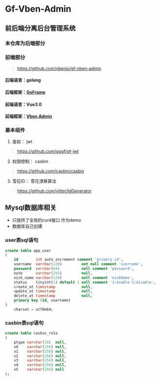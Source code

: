 # Gf-Vben-Admin
## 前后端分离后台管理系统
### 本仓库为后端部分

### 前端部分
>https://github.com/vbenjs/gf-vben-admin

#### 后端语言：golang
#### 后端框架：[GoFrame](https://github.com/gogf/gf)
#### 前端语言：Vue3.0
#### 前端框架：[Vben Admin](https://github.com/anncwb/vue-vben-admin)

### 基本组件

1. 鉴权： jwt
>  https://github.com/gogf/gf-jwt
2. 权限控制： casbin  
>  https://github.com/casbin/casbin
3. 雪花ID： 雪花漂移算法
>  https://github.com/yitter/IdGenerator


## Mysql数据库相关

* 只提供了全局的curd接口 作为demo
* 数据库自己创建







### user表sql语句
```sql
create table app_user
(
    id        int auto_increment comment 'primary id',
    username  varchar(120)         not null comment 'username',
    password  varchar(64)          null comment 'password',
    note      varchar(255)         null,
    nick_name varchar(120)         null comment 'nickName',
    status    tinyint(1) default 1 null comment '1:enable 2:disable',
    create_at timestamp            null,
    update_at timestamp            null,
    delete_at timestamp            null,
    primary key (id, username)
)
    charset = utf8mb4;


```

### casbin表sql语句

```sql
create table casbin_rule
(
    ptype varchar(10)  null,
    v0    varchar(256) null,
    v1    varchar(256) null,
    v2    varchar(256) null,
    v3    varchar(256) null,
    v4    varchar(256) null,
    v5    varchar(256) null
);


```